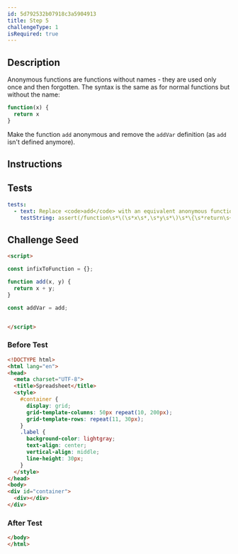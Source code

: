 ```yaml
---
id: 5d792532b07918c3a5904913
title: Step 5
challengeType: 1
isRequired: true
---
```


## Description
<section id='description'>
Anonymous functions are functions without names - they are used only once and then forgotten.
The syntax is the same as for normal functions but without the name:

```js
function(x) {
  return x
}
```

Make the function <code>add</code> anonymous and remove the <code>addVar</code> definition (as <code>add</code> isn't defined anymore).
</section>

## Instructions
<section id='instructions'>

</section>

## Tests
<section id='tests'>

```yml
tests:
  - text: Replace <code>add</code> with an equivalent anonymous function.
    testString: assert(/function\s*\(\s*x\s*,\s*y\s*\)\s*\{\s*return\s+x\s*\+\s*y/.test(code));

```

</section>

## Challenge Seed
<section id='challengeSeed'>

<div id='html-seed'>

```html
<script>

const infixToFunction = {};

function add(x, y) {
  return x + y;
}

const addVar = add;


</script>
```

</div>


### Before Test
<div id='html-setup'>

```html
<!DOCTYPE html>
<html lang="en">
<head>
  <meta charset="UTF-8">
  <title>Spreadsheet</title>
  <style>
    #container {
      display: grid;
      grid-template-columns: 50px repeat(10, 200px);
      grid-template-rows: repeat(11, 30px);
    }
    .label {
      background-color: lightgray;
      text-align: center;
      vertical-align: middle;
      line-height: 30px;
    }
  </style>
</head>
<body>
<div id="container">
  <div></div>
</div>
```

</div>


### After Test
<div id='html-teardown'>

```html
</body>
</html>
```

</div>


</section>
